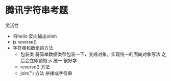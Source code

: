 # 腾讯字符串考题
灵活性
- 将hello 反向输出olleh
- js reverse()
- 字符串和数组的方法
  - 包装类
    将简单数据类型包装一下，变成对象，实现统一的面向对象写法
    之后会立即销毁
    js 统一 很好学 
  - reverse() 方法
  - join('') 方法 拼接成字符串